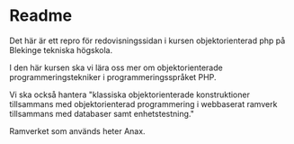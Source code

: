 Readme
=========================

Det här är ett repro för redovisningssidan i kursen objektorienterad php på Blekinge tekniska högskola.

I den här kursen ska vi lära oss mer om objektorienterade programmeringstekniker i programmeringsspråket PHP. 

Vi ska också hantera "klassiska objektorienterade konstruktioner tillsammans med objektorienterad programmering i webbaserat ramverk tillsammans med databaser samt enhetstestning." 

Ramverket som används heter Anax.
